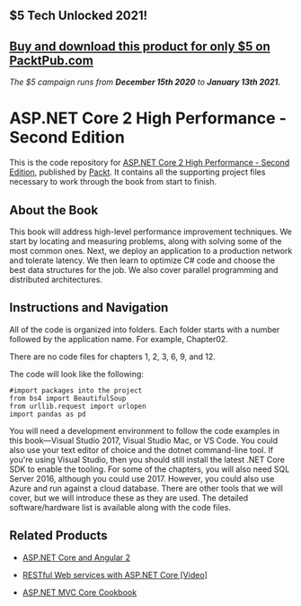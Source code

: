## $5 Tech Unlocked 2021!
[Buy and download this product for only $5 on PacktPub.com](https://www.packtpub.com/)
-----
*The $5 campaign         runs from __December 15th 2020__ to __January 13th 2021.__*

# ASP.NET Core 2 High Performance - Second Edition
This is the code repository for [ASP.NET Core 2 High Performance - Second Edition](https://www.packtpub.com/application-development/aspnet-core-2-high-performance-second-edition?utm_source=github&utm_medium=repository&utm_campaign=9781788399760), published by [Packt](https://www.packtpub.com/?utm_source=github). It contains all the supporting project files necessary to work through the book from start to finish.
## About the Book
This book will address high-level performance improvement techniques. We start by locating and measuring problems, along with solving some of the most common ones. Next, we deploy an application to a production network and tolerate latency. We then learn to optimize C# code and choose the best data structures for the job. We also cover parallel programming and distributed architectures.

## Instructions and Navigation
All of the code is organized into folders. Each folder starts with a number followed by the application name. For example, Chapter02.

There are no code files for chapters 1, 2, 3, 6, 9, and 12.

The code will look like the following:
```
#import packages into the project
from bs4 import BeautifulSoup
from urllib.request import urlopen
import pandas as pd
```

You will need a development environment to follow the code examples in this book—Visual Studio 2017, Visual Studio Mac, or VS Code. You could also use your text editor of choice and the dotnet command-line tool. If you're using Visual Studio, then you should still install the latest .NET Core SDK to enable the tooling. 
For some of the chapters, you will also need SQL Server 2016, although you could use 2017. However, you could also use Azure and run against a cloud database.
There are other tools that we will cover, but we will introduce these as they are used. The detailed software/hardware list is available along with the code files.

## Related Products
* [ASP.NET Core and Angular 2](https://www.packtpub.com/application-development/aspnet-core-and-angular-2?utm_source=github&utm_medium=repository&utm_campaign=9781786465689)

* [RESTful Web services with ASP.NET Core [Video]](https://www.packtpub.com/application-development/restful-web-services-aspnet-core-video?utm_source=github&utm_medium=repository&utm_campaign=9781788294638)

* [ASP.NET MVC Core Cookbook](https://www.packtpub.com/application-development/aspnet-mvc-core-cookbook?utm_source=github&utm_medium=repository&utm_campaign=9781785886751)

